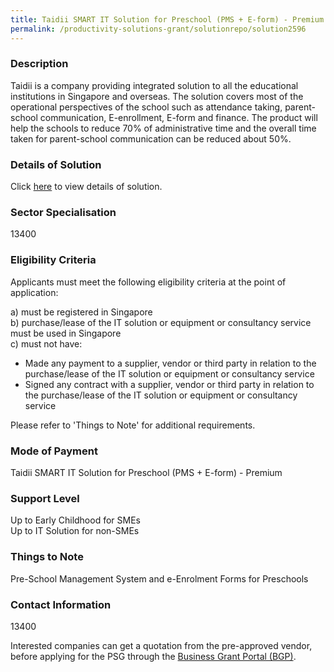 ```yaml
---
title: Taidii SMART IT Solution for Preschool (PMS + E-form) - Premium
permalink: /productivity-solutions-grant/solutionrepo/solution2596
---
```


### Description

Taidii is a company providing integrated solution to all the educational institutions in Singapore and overseas. The solution covers most of the operational perspectives of the school such as attendance taking, parent-school communication, E-enrollment, E-form and finance. The product will help the schools to reduce 70% of administrative time and the overall time taken for parent-school communication can be reduced about 50%.

### Details of Solution

Click <a href='Taidii Pte Ltd' target='_blank' rel='noopener'>here</a> to view details of solution.

### Sector Specialisation

 13400 

### Eligibility Criteria

Applicants must meet the following eligibility criteria at the point of application:

a) must be registered in Singapore <br>
b) purchase/lease of the IT solution or equipment or consultancy service must be used in Singapore <br>
c) must not have:
- Made any payment to a supplier, vendor or third party in relation to the purchase/lease of the IT solution or equipment or consultancy service
- Signed any contract with a supplier, vendor or third party in relation to the purchase/lease of the IT solution or equipment or consultancy service

Please refer to 'Things to Note' for additional requirements.

### Mode of Payment
Taidii SMART IT Solution for Preschool (PMS + E-form) - Premium

### Support Level
Up to Early Childhood for SMEs <br>
Up to IT Solution for non-SMEs

### Things to Note
Pre-School Management System and e-Enrolment Forms for Preschools

### Contact Information
13400

Interested companies can get a quotation from the pre-approved vendor, before applying for the PSG through the <a target='_blank' rel='noopener' href='https://www.businessgrants.gov.sg/'>Business Grant Portal (BGP)</a>.

